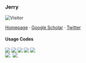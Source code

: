### Jerry
![Visitor](https://visitor-badge.laobi.icu/badge?page_id=jerry391.jerry391) 
<!--
**Jerry/Jerry** is a ✨ _special_ ✨ repository because its `README.md` (this file) appears on your GitHub profile.

Here are some ideas to get you started:

- 🔭 I’m currently working on ...
- 🌱 I’m currently learning ...
- 👯 I’m looking to collaborate on ...
- 🤔 I’m looking for help with ...
- 💬 Ask me about ...
- 📫 How to reach me: ...
- 😄 Pronouns: ...
- ⚡ Fun fact: ...
-->
<a href="https://Jerry391.github.io">Homepage</a> · <a href="https://scholar.google.com/citations?user=iShvJlEAAAAJ&hl=zh-CN">Google Scholar</a> · <a href="https://twitter.com/CJerry391">Twitter</a>

#### Usage Codes

<div style="display: flex">

<img src="https://img.shields.io/badge/Scanpy-orange?style=for-the-badge&logo=pypi" style="margin-right: 0.25rem"/>

<img src="https://img.shields.io/badge/pytorch-lightblue?style=for-the-badge&logo=pytorch" style="margin-right: 0.25rem"/>

<img src="https://img.shields.io/badge/PyG-purple?style=for-the-badge&logo=PyG" style="margin-right: 0.25rem"/>

<img src="https://img.shields.io/badge/Seurat-lightyellow?style=for-the-badge&logo=compilerexplorer" style="margin-right: 0.25rem"/>

<img src="https://img.shields.io/badge/vue-brightgreen.svg?style=for-the-badge&logo=vue.js&logoColor=white" style="margin-right: 0.25rem"/>



</div>

<img src="https://github-readme-stats.vercel.app/api?username=Jerry391&show_icons=true&count_private=true&hide_border=true" align="left" style="margin-right: 0.5rem;" />
 
<img src="https://github-readme-stats.vercel.app/api/top-langs/?username=Jerry391&hide_border=true&layout=compact" align="left" />




